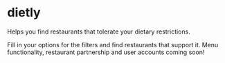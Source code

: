 # dietly
Helps you find restaurants that tolerate your dietary restrictions.

Fill in your options for the filters and find restaurants that support it. Menu functionality, restaurant partnership and user accounts coming soon!
